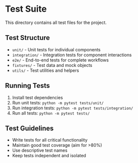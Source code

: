 # Test Suite

This directory contains all test files for the project.

## Test Structure
- `unit/` - Unit tests for individual components
- `integration/` - Integration tests for component interactions
- `e2e/` - End-to-end tests for complete workflows
- `fixtures/` - Test data and mock objects
- `utils/` - Test utilities and helpers

## Running Tests
1. Install test dependencies
2. Run unit tests: `python -m pytest tests/unit/`
3. Run integration tests: `python -m pytest tests/integration/`
4. Run all tests: `python -m pytest tests/`

## Test Guidelines
- Write tests for all critical functionality
- Maintain good test coverage (aim for >80%)
- Use descriptive test names
- Keep tests independent and isolated
